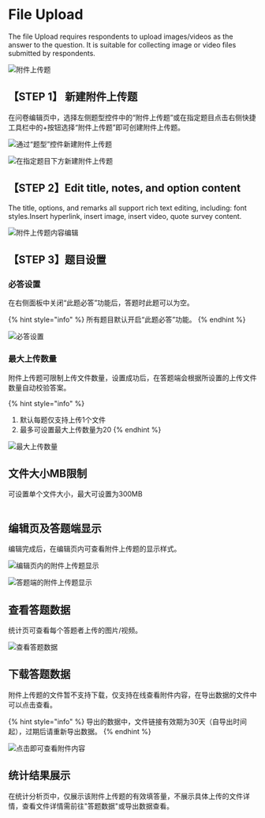 # File Upload

The file Upload requires respondents to upload images/videos as the answer to the question. It is suitable for collecting image or video files submitted by respondents.

![附件上传题](<../../.gitbook/assets/image (631).png>)

## 【STEP 1】 新建附件上传题

在问卷编辑页中，选择左侧题型控件中的“附件上传题”或在指定题目点击右侧快捷工具栏中的+按钮选择“附件上传题”即可创建附件上传题。

![通过“题型”控件新建附件上传题](../../.gitbook/assets/Snipaste_2023-10-16_11-10-15.png)

![在指定题目下方新建附件上传题](../../.gitbook/assets/Snipaste_2023-10-16_11-10-49.png)

## 【STEP 2】Edit title, notes, and option content

The title, options, and remarks all support rich text editing, including: font styles.Insert hyperlink, insert image, insert video, quote survey content.

![附件上传题内容编辑](../../.gitbook/assets/Snipaste_2023-10-16_11-11-20.png)

## 【STEP 3】题目设置

### 必答设置

在右侧面板中关闭“此题必答”功能后，答题时此题可以为空。

{% hint style="info" %}
所有题目默认开启“此题必答”功能。
{% endhint %}

![必答设置](../../.gitbook/assets/Snipaste_2023-10-16_11-11-49.png)

### 最大上传数量

附件上传题可限制上传文件数量，设置成功后，在答题端会根据所设置的上传文件数量自动校验答案。

{% hint style="info" %}
1. 默认每题仅支持上传1个文件
2. 最多可设置最大上传数量为20
{% endhint %}

![最大上传数量](../../.gitbook/assets/Snipaste_2023-10-16_11-12-28.png)

## 文件大小MB限制

可设置单个文件大小，最大可设置为300MB

<figure><img src="../../.gitbook/assets/Snipaste_2023-10-16_11-13-10.png" alt=""><figcaption></figcaption></figure>

##

## 编辑页及答题端显示

编辑完成后，在编辑页内可查看附件上传题的显示样式。

![编辑页内的附件上传题显示](<../../.gitbook/assets/image (767).png>)

![答题端的附件上传题显示](<../../.gitbook/assets/image (541).png>)

## 查看答题数据

统计页可查看每个答题者上传的图片/视频。

![查看答题数据](../../.gitbook/assets/Snipaste_2023-10-16_11-20-30.png)

## 下载答题数据

附件上传题的文件暂不支持下载，仅支持在线查看附件内容，在导出数据的文件中可以点击查看。

{% hint style="info" %}
导出的数据中，文件链接有效期为30天（自导出时间起），过期后请重新导出数据。
{% endhint %}

![点击即可查看附件内容](<../../.gitbook/assets/image (736).png>)

## 统计结果展示

在统计分析页中，仅展示该附件上传题的有效填答量，不展示具体上传的文件详情，查看文件详情需前往"答题数据"或导出数据查看。

